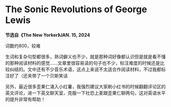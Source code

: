 # The Sonic Revolutions of George Lewis

**节选自《The New Yorker》JAN. 15, 2024**

词数约800，较难

生词和复杂句型都很多，熟词僻义也不少，就是那种词好像都认识但是就是看不懂的那种阅读材料的感觉……文章里很容易读的句子也不少，标注难度的时候还是比较纠结的。文中还有不少音乐术语，这点上来说不太适合作阅读材料，不过我都标注好了（还夹带了一个贝斯笑话

另外，最近很多歪果仁涌入小红薯，我强烈建议大家刷小红书的时候翻翻评论区的英文评论，进一下英文聊天室，克服一下社恐上麦跟歪果仁聊两句，这对英语水平的提升非常有帮助！